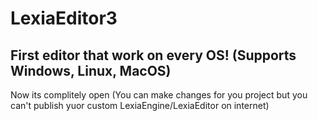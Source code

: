 # LexiaEditor3

## First editor that work on every OS! (Supports Windows, Linux, MacOS)

Now its complitely open (You can make changes for you project but you can't publish yuor custom LexiaEngine/LexiaEditor on internet)
